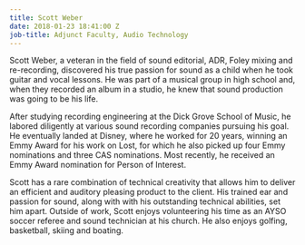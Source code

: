 ```yaml
---
title: Scott Weber
date: 2018-01-23 18:41:00 Z
job-title: Adjunct Faculty, Audio Technology
---
```


Scott Weber, a veteran in the field of sound editorial, ADR, Foley mixing and re-recording, discovered his true passion for sound as a child when he took guitar and vocal lessons. He was part of a musical group in high school and, when they recorded an album in a studio, he knew that sound production was going to be his life.

After studying recording engineering at the Dick Grove School of Music, he labored diligently at various sound recording companies pursuing his goal. He eventually landed at Disney, where he worked for 20 years, winning an Emmy Award for his work on Lost, for which he also picked up four Emmy nominations and three CAS nominations. Most recently, he received an Emmy Award nomination for Person of Interest.

Scott has a rare combination of technical creativity that allows him to deliver an efficient and auditory pleasing product to the client. His trained ear and passion for sound, along with with his outstanding technical abilities, set him apart. Outside of work, Scott enjoys volunteering his time as an AYSO soccer referee and sound technician at his church. He also enjoys golfing, basketball, skiing and boating.